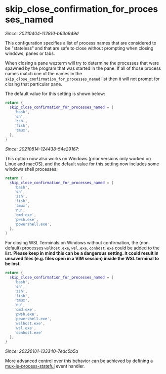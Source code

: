 # skip_close_confirmation_for_processes_named

*Since: 20210404-112810-b63a949d*

This configuration specifies a list of process names that are
considered to be "stateless" and that are safe to close without
prompting when closing windows, panes or tabs.

When closing a pane wezterm will try to determine the processes
that were spawned by the program that was started in the pane.
If all of those process names match one of the names in the
`skip_close_confirmation_for_processes_named` list then it will
not prompt for closing that particular pane.

The default value for this setting is shown below:

```lua
return {
  skip_close_confirmation_for_processes_named = {
    'bash',
    'sh',
    'zsh',
    'fish',
    'tmux',
  },
}
```

*Since: 20210814-124438-54e29167*:

This option now also works on Windows (prior versions only worked on Linux and
macOS), and the default value for this setting now includes some windows shell
processes:

```lua
return {
  skip_close_confirmation_for_processes_named = {
    'bash',
    'sh',
    'zsh',
    'fish',
    'tmux',
    'nu',
    'cmd.exe',
    'pwsh.exe',
    'powershell.exe',
  },
}
```

For closing WSL Terminals on Windows without confirmation, the (non default) processes `wslhost.exe`, `wsl.exe`,
`conhost.exe` could be added to the list. **Please keep in mind this can be a dangerous setting. It could result in unsaved files (e.g. files open in a VIM session) inside the WSL terminal to be lost.**

```lua
return {
  skip_close_confirmation_for_processes_named = {
    'bash',
    'sh',
    'zsh',
    'fish',
    'tmux',
    'nu',
    'cmd.exe',
    'pwsh.exe',
    'powershell.exe',
    'wslhost.exe', 
    'wsl.exe', 
    'conhost.exe'
  },
}
```

*Since: 20220101-133340-7edc5b5a*

More advanced control over this behavior can be achieved by defining a
[mux-is-process-stateful](../mux-events/mux-is-process-stateful.md) event handler.

